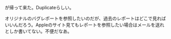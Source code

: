 が帰って来た。Duplicateらしい。

オリジナルのバグレポートを参照したいのだが、過去のレポートはどこで見ればいいんだろう。Appleのサイト見てもレポートを参照したい場合はメールを送れとしか書いてない。不便だなあ。
